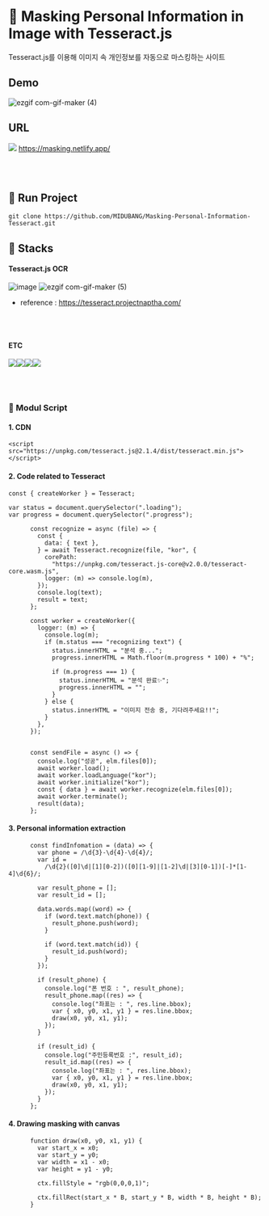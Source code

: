 # 🚀 Masking Personal Information in Image with Tesseract.js 
Tesseract.js를 이용해 이미지 속 개인정보를 자동으로 마스킹하는 사이트

## Demo
![ezgif com-gif-maker (4)](https://user-images.githubusercontent.com/81161750/206628583-9137df92-e3eb-4255-841d-41d651c3cbc0.gif)


## URL 
<img src="https://img.shields.io/badge/Netlify-blue?style=for-the-badge&logo=Netlify&logoColor=white"> https://masking.netlify.app/ 

<br>
<br>


## 🚀 Run Project
```
git clone https://github.com/MIDUBANG/Masking-Personal-Information-Tesseract.git
```

## 🚀 Stacks

#### Tesseract.js OCR
![image](https://user-images.githubusercontent.com/81161750/206629972-46f80d54-f4d1-43cf-8e2e-7949a86c88ab.png)
![ezgif com-gif-maker (5)](https://user-images.githubusercontent.com/81161750/206630346-e008731c-8afe-45a9-84cd-91327ea48ef6.gif)
* reference : https://tesseract.projectnaptha.com/

<br>
<br>

#### ETC
<img src="https://img.shields.io/badge/Netlify-blue?style=for-the-badge&logo=Netlify&logoColor=white"><img src="https://img.shields.io/badge/JavaScript-F7DF1E?style=for-the-badge&logo=JavaScript&logoColor=white"><img src="https://img.shields.io/badge/HTML5-E34F26?style=for-the-badge&logo=HTML5&logoColor=white"><img src="https://img.shields.io/badge/CSS3-1572B6?style=for-the-badge&logo=CSS3&logoColor=white">  


<br>
<br>




### 🚀 Modul Script 

#### 1. CDN 
```
<script src="https://unpkg.com/tesseract.js@2.1.4/dist/tesseract.min.js"></script>
```


#### 2. Code related to Tesseract
```
const { createWorker } = Tesseract;
   
var status = document.querySelector(".loading");
var progress = document.querySelector(".progress");

      const recognize = async (file) => {
        const {
          data: { text },
        } = await Tesseract.recognize(file, "kor", {
          corePath:
            "https://unpkg.com/tesseract.js-core@v2.0.0/tesseract-core.wasm.js",
          logger: (m) => console.log(m),
        });
        console.log(text);
        result = text;
      };

      const worker = createWorker({
        logger: (m) => {
          console.log(m);
          if (m.status === "recognizing text") {
            status.innerHTML = "분석 중...";
            progress.innerHTML = Math.floor(m.progress * 100) + "%";

            if (m.progress === 1) {
              status.innerHTML = "분석 완료✨";
              progress.innerHTML = "";
            }
          } else {
            status.innerHTML = "이미지 전송 중, 기다려주세요!!";
          }
        },
      });


      const sendFile = async () => {
        console.log("성공", elm.files[0]);
        await worker.load();
        await worker.loadLanguage("kor");
        await worker.initialize("kor");
        const { data } = await worker.recognize(elm.files[0]);
        await worker.terminate();
        result(data);
      };

```

#### 3. Personal information extraction
```
      const findInfomation = (data) => {
        var phone = /\d{3}-\d{4}-\d{4}/;
        var id =
          /\d{2}([0]\d|[1][0-2])([0][1-9]|[1-2]\d|[3][0-1])[-]*[1-4]\d{6}/;

        var result_phone = [];
        var result_id = [];

        data.words.map((word) => {
          if (word.text.match(phone)) {
            result_phone.push(word);
          }

          if (word.text.match(id)) {
            result_id.push(word);
          }
        });

        if (result_phone) {
          console.log("폰 번호 : ", result_phone);
          result_phone.map((res) => {
            console.log("좌표는 : ", res.line.bbox);
            var { x0, y0, x1, y1 } = res.line.bbox;
            draw(x0, y0, x1, y1);
          });
        }

        if (result_id) {
          console.log("주민등록번호 :", result_id);
          result_id.map((res) => {
            console.log("좌표는 : ", res.line.bbox);
            var { x0, y0, x1, y1 } = res.line.bbox;
            draw(x0, y0, x1, y1);
          });
        }
      };
```

#### 4. Drawing masking with canvas

```
      function draw(x0, y0, x1, y1) {
        var start_x = x0;
        var start_y = y0;
        var width = x1 - x0;
        var height = y1 - y0;

        ctx.fillStyle = "rgb(0,0,0,1)";

        ctx.fillRect(start_x * B, start_y * B, width * B, height * B);
      }
```
